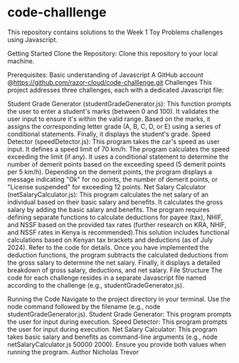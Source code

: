# code-challlenge
This repository contains solutions to the Week 1 Toy Problems challenges using Javascript.

Getting Started
Clone the Repository:
Clone this repository to your local machine.

Prerequisites:
Basic understanding of Javascript
A GitHub account @https://github.com/razor-cloud/code-challlenge.git
Challenges
This project addresses three challenges, each with a dedicated Javascript file:

Student Grade Generator (studentGradeGenerator.js):
This function prompts the user to enter a student's marks (between 0 and 100).
It validates the user input to ensure it's within the valid range.
Based on the marks, it assigns the corresponding letter grade (A, B, C, D, or E) using a series of conditional statements.
Finally, it displays the student's grade.
Speed Detector (speedDetector.js):
This program takes the car's speed as user input.
It defines a speed limit of 70 km/h.
The program calculates the speed exceeding the limit (if any).
It uses a conditional statement to determine the number of demerit points based on the exceeding speed (5 demerit points per 5 km/h).
Depending on the demerit points, the program displays a message indicating "Ok" for no points, the number of demerit points, or "License suspended" for exceeding 12 points.
Net Salary Calculator (netSalaryCalculator.js):
This program calculates the net salary of an individual based on their basic salary and benefits.
It calculates the gross salary by adding the basic salary and benefits.
The program requires defining separate functions to calculate deductions for payee (tax), NHIF, and NSSF based on the provided tax rates (further research on KRA, NHIF, and NSSF rates in Kenya is recommended).This solution includes functional calculations based on Kenyan tax brackets and deductions (as of July 2024). Refer to the code for details.
Once you have implemented the deduction functions, the program subtracts the calculated deductions from the gross salary to determine the net salary.
Finally, it displays a detailed breakdown of gross salary, deductions, and net salary.
File Structure
The code for each challenge resides in a separate Javascript file named according to the challenge (e.g., studentGradeGenerator.js).

Running the Code
Navigate to the project directory in your terminal.
Use the node command followed by the filename (e.g., node studentGradeGenerator.js).
Student Grade Generator: This program prompts the user for input during execution.
Speed Detector: This program prompts the user for input during execution.
Net Salary Calculator: This program takes basic salary and benefits as command-line arguments (e.g., node netSalaryCalculator.js 50000 2000). Ensure you provide both values when running the program.
Author
Nicholas Trevor